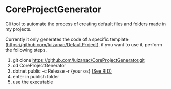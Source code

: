# CoreProjectGenerator

Cli tool to automate the process of creating default files and folders made in my projects.

Currently it only generates the code of a specific template (https://github.com/luizanac/DefaultProject), if you want to use it, perform the following steps.

 1. git clone https://github.com/luizanac/CoreProjectGenerator.git
 2. cd CoreProjectGenerator
 3. dotnet public -c Release -r {your os} [(See RID)](https://docs.microsoft.com/en-us/dotnet/core/rid-catalog)
 4. enter in publish folder
 5. use the executable


